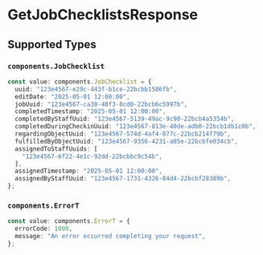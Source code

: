 # GetJobChecklistsResponse


## Supported Types

### `components.JobChecklist`

```typescript
const value: components.JobChecklist = {
  uuid: "123e4567-e29c-443f-b1ce-22bcbb1586fb",
  editDate: "2025-05-01 12:00:00",
  jobUuid: "123e4567-ca38-48f3-8cd0-22bcb6c5997b",
  completedTimestamp: "2025-05-01 12:00:00",
  completedByStaffUuid: "123e4567-5139-49ac-9c90-22bcb4a5354b",
  completedDuringCheckinUuid: "123e4567-813e-40de-adb0-22bcb1db1c0b",
  regardingObjectUuid: "123e4567-574d-4af4-877c-22bcb214f79b",
  fulfilledByObjectUuid: "123e4567-9356-4231-a05e-22bcbfe034cb",
  assignedToStaffUuids: [
    "123e4567-6f22-4e1c-92dd-22bcbbc9c54b",
  ],
  assignedTimestamp: "2025-05-01 12:00:00",
  assignedByStaffUuid: "123e4567-1731-4326-84d4-22bcbf28389b",
};
```

### `components.ErrorT`

```typescript
const value: components.ErrorT = {
  errorCode: 1000,
  message: "An error occurred completing your request",
};
```

